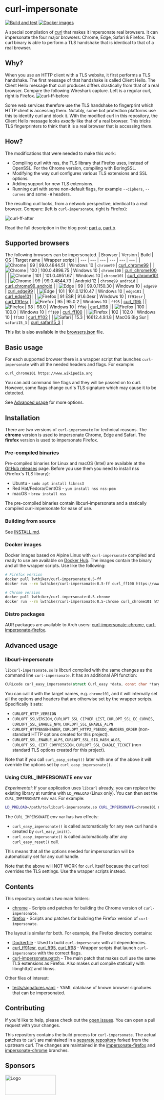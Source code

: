 # curl-impersonate
[![Build and test](https://github.com/lwthiker/curl-impersonate/actions/workflows/build-and-test-make.yml/badge.svg)](https://github.com/lwthiker/curl-impersonate/actions/workflows/build-and-test-make.yml)
[![Docker images](https://github.com/lwthiker/curl-impersonate/actions/workflows/build-and-test-docker.yml/badge.svg)](https://github.com/lwthiker/curl-impersonate/actions/workflows/build-and-test-docker.yml)

A special compilation of [curl](https://github.com/curl/curl) that makes it impersonate real browsers. It can impersonate the four major browsers: Chrome, Edge, Safari & Firefox. This curl binary is able to perform a TLS handshake that is identical to that of a real browser.

## Why?
When you use an HTTP client with a TLS website, it first performs a TLS handshake. The first message of that handshake is called Client Hello. The Client Hello message that curl produces differs drastically from that of a real browser. Compare the following Wireshark capture. Left is a regular curl, right is Firefox.
![curl-ff-before](https://user-images.githubusercontent.com/99899249/154530138-1cba5a23-53d7-4f1a-adc4-7c087e61deb5.png)

Some web services therefore use the TLS handshake to fingerprint which HTTP client is accessing them. Notably, some bot protection platforms use this to identify curl and block it. With the modified curl in this repository, the Client Hello message looks *exactly* like that of a real browser. This tricks TLS fingerprinters to think that it is a real browser that is accessing them.

## How?

The modifications that were needed to make this work:
* Compiling curl with nss, the TLS library that Firefox uses, instead of OpenSSL. For the Chrome version, compiling with BoringSSL.
* Modifying the way curl configures various TLS extensions and SSL options.
* Adding support for new TLS extensions.
* Running curl with some non-default flags, for example `--ciphers`, `--curves` and some `-H` headers.

The resulting curl looks, from a network perspective, identical to a real browser. Compare: (left is `curl-impersonate`, right is Firefox):

![curl-ff-after](https://user-images.githubusercontent.com/99899249/154556768-81bb9dbe-5c3d-4a1c-a0ab-f10a3cd69d9a.png)

Read the full description in the blog post: [part a](https://lwthiker.com/reversing/2022/02/17/curl-impersonate-firefox.html), [part b](https://lwthiker.com/reversing/2022/02/20/impersonating-chrome-too.html).

## Supported browsers
The following browsers can be impersonated.
| Browser | Version | Build | OS | Target name | Wrapper script |
| --- | --- | --- | --- | --- | --- |
| ![Chrome](https://raw.githubusercontent.com/alrra/browser-logos/main/src/chrome/chrome_24x24.png "Chrome") | 99 | 99.0.4844.51 | Windows 10 | `chrome99` | [curl_chrome99](chrome/curl_chrome99) |
| ![Chrome](https://raw.githubusercontent.com/alrra/browser-logos/main/src/chrome/chrome_24x24.png "Chrome") | 100 | 100.0.4896.75 | Windows 10 | `chrome100` | [curl_chrome100](chrome/curl_chrome100) |
| ![Chrome](https://raw.githubusercontent.com/alrra/browser-logos/main/src/chrome/chrome_24x24.png "Chrome") | 101 | 101.0.4951.67 | Windows 10 | `chrome101` | [curl_chrome101](chrome/curl_chrome101) |
| ![Chrome](https://raw.githubusercontent.com/alrra/browser-logos/main/src/chrome/chrome_24x24.png "Chrome") | 99 | 99.0.4844.73 | Android 12 | `chrome99_android` | [curl_chrome99_android](chrome/curl_chrome99_android) |
| ![Edge](https://raw.githubusercontent.com/alrra/browser-logos/main/src/edge/edge_24x24.png "Edge") | 99 | 99.0.1150.30 | Windows 10 | `edge99` | [curl_edge99](chrome/curl_edge99) |
| ![Edge](https://raw.githubusercontent.com/alrra/browser-logos/main/src/edge/edge_24x24.png "Edge") | 101 | 101.0.1210.47 | Windows 10 | `edge101` | [curl_edge101](chrome/curl_edge101) |
| ![Firefox](https://raw.githubusercontent.com/alrra/browser-logos/main/src/firefox/firefox_24x24.png "Firefox") | 91 ESR | 91.6.0esr | Windows 10 | `ff91esr` | [curl_ff91esr](firefox/curl_ff91esr) |
| ![Firefox](https://raw.githubusercontent.com/alrra/browser-logos/main/src/firefox/firefox_24x24.png "Firefox") | 95 | 95.0.2 | Windows 10 | `ff95` | [curl_ff95](firefox/curl_ff95) |
| ![Firefox](https://raw.githubusercontent.com/alrra/browser-logos/main/src/firefox/firefox_24x24.png "Firefox") | 98 | 98.0 | Windows 10 | `ff98` | [curl_ff98](firefox/curl_ff98) |
| ![Firefox](https://raw.githubusercontent.com/alrra/browser-logos/main/src/firefox/firefox_24x24.png "Firefox") | 100 | 100.0 | Windows 10 | `ff100` | [curl_ff100](firefox/curl_ff100) |
| ![Firefox](https://raw.githubusercontent.com/alrra/browser-logos/main/src/firefox/firefox_24x24.png "Firefox") | 102 | 102.0 | Windows 10 | `ff102` | [curl_ff102](firefox/curl_ff102) |
| ![Safari](https://github.com/alrra/browser-logos/blob/main/src/safari/safari_24x24.png "Safari") | 15.3 | 16612.4.9.1.8 | MacOS Big Sur | `safari15_3` | [curl_safari15_3](chrome/curl_safari15_3) |

This list is also available in the [browsers.json](browsers.json) file.

## Basic usage

For each supported browser there is a wrapper script that launches `curl-impersonate` with all the needed headers and flags. For example:
```
curl_chrome101 https://www.wikipedia.org
```
You can add command line flags and they will be passed on to curl. However, some flags change curl's TLS signature which may cause it to be detected.

See [Advanced usage](#Advanced-usage) for more options.

## Installation
There are two versions of `curl-impersonate` for technical reasons. The **chrome** version is used to impersonate Chrome, Edge and Safari. The **firefox** version is used to impersonate Firefox.

### Pre-compiled binaries
Pre-compiled binaries for Linux and macOS (Intel) are available at the [GitHub releases](https://github.com/lwthiker/curl-impersonate/releases) page. Before you use them you need to install nss (Firefox's TLS library):
* Ubuntu - `sudo apt install libnss3`
* Red Hat/Fedora/CentOS - `yum install nss nss-pem`
* macOS - `brew install nss`

The pre-compiled binaries contain libcurl-impersonate and a statically compiled curl-impersonate for ease of use.

### Building from source
See [INSTALL.md](INSTALL.md).

### Docker images
Docker images based on Alpine Linux with `curl-impersonate` compiled and ready to use are available on [Docker Hub](https://hub.docker.com/r/lwthiker/curl-impersonate). The images contain the binary and all the wrapper scripts. Use like the following:
```bash
# Firefox version
docker pull lwthiker/curl-impersonate:0.5-ff
docker run --rm lwthiker/curl-impersonate:0.5-ff curl_ff100 https://www.wikipedia.org

# Chrome version
docker pull lwthiker/curl-impersonate:0.5-chrome
docker run --rm lwthiker/curl-impersonate:0.5-chrome curl_chrome101 https://www.wikipedia.org
```

### Distro packages

AUR packages are available to Arch users: [curl-impersonate-chrome](https://aur.archlinux.org/packages/curl-impersonate-chrome), [curl-impersonate-firefox](https://aur.archlinux.org/packages/curl-impersonate-firefox).

## Advanced usage
### libcurl-impersonate
`libcurl-impersonate.so` is libcurl compiled with the same changes as the command line `curl-impersonate`.
It has an additional API function:
```c
CURLcode curl_easy_impersonate(struct Curl_easy *data, const char *target);
```
You can call it with the target names, e.g. `chrome101`, and it will internally set all the options and headers that are otherwise set by the wrapper scripts. Specifically it sets:
* `CURLOPT_HTTP_VERSION`
* `CURLOPT_SSLVERSION`, `CURLOPT_SSL_CIPHER_LIST`, `CURLOPT_SSL_EC_CURVES`, `CURLOPT_SSL_ENABLE_NPN`, `CURLOPT_SSL_ENABLE_ALPN`
* `CURLOPT_HTTPBASEHEADER`, `CURLOPT_HTTP2_PSEUDO_HEADERS_ORDER` (non-standard HTTP options created for this project).
* `CURLOPT_SSL_ENABLE_ALPS`, `CURLOPT_SSL_SIG_HASH_ALGS`, `CURLOPT_SSL_CERT_COMPRESSION`, `CURLOPT_SSL_ENABLE_TICKET` (non-standard TLS options created for this project).

Note that if you call `curl_easy_setopt()` later with one of the above it will override the options set by `curl_easy_impersonate()`.

### Using CURL_IMPERSONATE env var
*Experimental*: If your application uses `libcurl` already, you can replace the existing library at runtime with `LD_PRELOAD` (Linux only). You can then set the `CURL_IMPERSONATE` env var. For example:
```bash
LD_PRELOAD=/path/to/libcurl-impersonate.so CURL_IMPERSONATE=chrome101 my_app
```
The `CURL_IMPERSONATE` env var has two effects:
* `curl_easy_impersonate()` is called automatically for any new curl handle created by `curl_easy_init()`.
* `curl_easy_impersonate()` is called automatically after any `curl_easy_reset()` call.

This means that all the options needed for impersonation will be automatically set for any curl handle.

Note that the above will NOT WORK for `curl` itself because the curl tool overrides the TLS settings. Use the wrapper scripts instead.

## Contents

This repository contains two main folders:
* [chrome](chrome) - Scripts and patches for building the Chrome version of `curl-impersonate`.
* [firefox](firefox) - Scripts and patches for building the Firefox version of `curl-impersonate`.

The layout is similar for both. For example, the Firefox directory contains:
* [Dockerfile](firefox/Dockerfile) - Used to build `curl-impersonate` with all dependencies.
* [curl_ff91esr](firefox/curl_ff91esr), [curl_ff95](firefox/curl_ff95), [curl_ff98](firefox/curl_ff98) - Wrapper scripts that launch `curl-impersonate` with the correct flags.
* [curl-impersonate.patch](firefox/patches/curl-impersonate.patch) - The main patch that makes curl use the same TLS extensions as Firefox. Also makes curl compile statically with libnghttp2 and libnss.

Other files of interest:
* [tests/signatures.yaml](tests/signatures.yaml) - YAML database of known browser signatures that can be impersonated.

## Contributing
If you'd like to help, please check out the [open issues](https://github.com/lwthiker/curl-impersonate/issues). You can open a pull request with your changes.

This repository contains the build process for `curl-impersonate`. The actual patches to `curl` are maintained in a [separate repository](https://github.com/lwthiker/curl) forked from the upstream curl. The changes are maintained in the [impersonate-firefox](https://github.com/lwthiker/curl/tree/impersonate-firefox)  and [impersonate-chrome](https://github.com/lwthiker/curl/tree/impersonate-chrome) branches.

## Sponsors
<a href="https://serpapi.com/">
  <img src="https://i.imgur.com/CBOSxrm.png" alt="Logo"  width="165px" height="65px">
</a>
